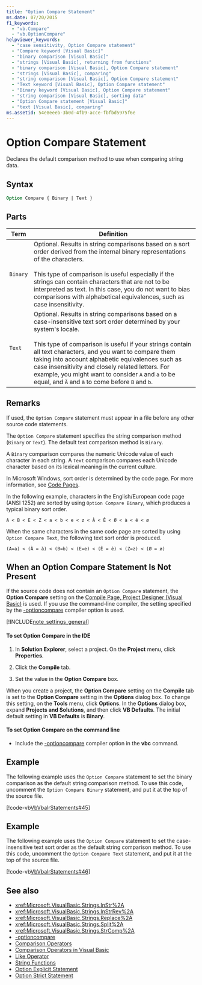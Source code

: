 ```yaml
---
title: "Option Compare Statement"
ms.date: 07/20/2015
f1_keywords: 
  - "vb.Compare"
  - "vb.OptionCompare"
helpviewer_keywords: 
  - "case sensitivity, Option Compare statement"
  - "Compare keyword [Visual Basic]"
  - "binary comparison [Visual Basic]"
  - "strings [Visual Basic], returning from functions"
  - "binary comparison [Visual Basic], Option Compare statement"
  - "strings [Visual Basic], comparing"
  - "string comparison [Visual Basic], Option Compare statement"
  - "Text keyword [Visual Basic], Option Compare statement"
  - "Binary keyword [Visual Basic], Option Compare statement"
  - "string comparison [Visual Basic], sorting data"
  - "Option Compare statement [Visual Basic]"
  - "text [Visual Basic], comparing"
ms.assetid: 54e8eeeb-3b0d-4fb9-acce-fbfbd5975f6e
---
```

# Option Compare Statement
Declares the default comparison method to use when comparing string data.  
  
## Syntax  
  
```vb  
Option Compare { Binary | Text }  
```  
  
## Parts  
  
|Term|Definition|  
|---|---|  
|`Binary`|Optional. Results in string comparisons based on a sort order derived from the internal binary representations of the characters.<br /><br /> This type of comparison is useful especially if the strings can contain characters that are not to be interpreted as text. In this case, you do not want to bias comparisons with alphabetical equivalences, such as case insensitivity.|  
|`Text`|Optional. Results in string comparisons based on a case-insensitive text sort order determined by your system's locale.<br /><br /> This type of comparison is useful if your strings contain all text characters, and you want to compare them taking into account alphabetic equivalences such as case insensitivity and closely related letters. For example, you might want to consider `A` and `a` to be equal, and `Ä` and `ä` to come before `B` and `b`.|  
  
## Remarks  
 If used, the `Option Compare` statement must appear in a file before any other source code statements.  
  
 The `Option Compare` statement specifies the string comparison method (`Binary` or `Text`).  The default text comparison method is `Binary`.  
  
 A `Binary` comparison compares the numeric Unicode value of each character in each string. A `Text` comparison compares each Unicode character based on its lexical meaning in the current culture.  
  
 In Microsoft Windows, sort order is determined by the code page. For more information, see [Code Pages](/cpp/c-runtime-library/code-pages).  
  
 In the following example, characters in the English/European code page (ANSI 1252) are sorted by using `Option Compare Binary`, which produces a typical binary sort order.  
  
 `A < B < E < Z < a < b < e < z < À < Ê < Ø < à < ê < ø`  
  
 When the same characters in the same code page are sorted by using `Option Compare Text`, the following text sort order is produced.  
  
 `(A=a) < (À = à) < (B=b) < (E=e) < (Ê = ê) < (Z=z) < (Ø = ø)`  
  
## When an Option Compare Statement Is Not Present  
 If the source code does not contain an `Option Compare` statement, the **Option Compare** setting on the [Compile Page, Project Designer (Visual Basic)](/visualstudio/ide/reference/compile-page-project-designer-visual-basic) is used. If you use the command-line compiler, the setting specified by the [-optioncompare](../../../visual-basic/reference/command-line-compiler/optioncompare.md) compiler option is used.  
  
[!INCLUDE[note_settings_general](~/includes/note-settings-general-md.md)]  
  
#### To set Option Compare in the IDE  
  
1. In **Solution Explorer**, select a project. On the **Project** menu, click **Properties**.  
  
2. Click the **Compile** tab.  
  
3. Set the value in the **Option Compare** box.  
  
 When you create a project, the **Option Compare** setting on the **Compile** tab is set to the **Option Compare** setting in the **Options** dialog box. To change this setting, on the **Tools** menu, click **Options**. In the **Options** dialog box, expand **Projects and Solutions**, and then click **VB Defaults**. The initial default setting in **VB Defaults** is **Binary**.  
  
#### To set Option Compare on the command line  
  
- Include the [-optioncompare](../../../visual-basic/reference/command-line-compiler/optioncompare.md) compiler option in the **vbc** command.  
  
## Example  
 The following example uses the `Option Compare` statement to set the binary comparison as the default string comparison method. To use this code, uncomment the `Option Compare Binary` statement, and put it at the top of the source file.  
  
 [!code-vb[VbVbalrStatements#45](~/samples/snippets/visualbasic/VS_Snippets_VBCSharp/VbVbalrStatements/VB/Class1.vb#45)]  
  
## Example  
 The following example uses the `Option Compare` statement to set the case-insensitive text sort order as the default string comparison method. To use this code, uncomment the `Option Compare Text` statement, and put it at the top of the source file.  
  
 [!code-vb[VbVbalrStatements#46](~/samples/snippets/visualbasic/VS_Snippets_VBCSharp/VbVbalrStatements/VB/Class1.vb#46)]  
  
## See also

- <xref:Microsoft.VisualBasic.Strings.InStr%2A>
- <xref:Microsoft.VisualBasic.Strings.InStrRev%2A>
- <xref:Microsoft.VisualBasic.Strings.Replace%2A>
- <xref:Microsoft.VisualBasic.Strings.Split%2A>
- <xref:Microsoft.VisualBasic.Strings.StrComp%2A>
- [-optioncompare](../../../visual-basic/reference/command-line-compiler/optioncompare.md)
- [Comparison Operators](../../../visual-basic/language-reference/operators/comparison-operators.md)
- [Comparison Operators in Visual Basic](../../../visual-basic/programming-guide/language-features/operators-and-expressions/comparison-operators.md)
- [Like Operator](../../../visual-basic/language-reference/operators/like-operator.md)
- [String Functions](../../../visual-basic/language-reference/functions/string-functions.md)
- [Option Explicit Statement](../../../visual-basic/language-reference/statements/option-explicit-statement.md)
- [Option Strict Statement](../../../visual-basic/language-reference/statements/option-strict-statement.md)
